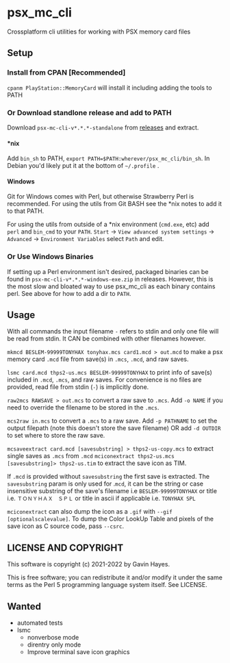 # psx_mc_cli
Crossplatform cli utilities for working with PSX memory card files

## Setup

### Install from CPAN [Recommended]

`cpanm PlayStation::MemoryCard` will install it including adding the tools to PATH

### Or Download standlone release and add to PATH

Download `psx-mc-cli-v*.*.*-standalone` from [releases](https://github.com/G4Vi/psx_mc_cli/releases) and extract.

#### *nix

Add `bin_sh` to PATH, `export PATH=$PATH:wherever/psx_mc_cli/bin_sh`. In Debian you'd likely put it at the bottom of `~/.profile` .

#### Windows

Git for Windows comes with Perl, but otherwise Strawberry Perl is recommended. For using the utils from Git BASH see the *nix notes to add it to that PATH.

For using the utils from outside of a *nix environment (`cmd.exe`, etc) add `perl` and `bin_cmd` to your `PATH`.
`Start` -> `View advanced system settings` -> `Advanced` -> `Environment Variables` select `Path` and edit.

### Or Use Windows Binaries
If setting up a Perl environment isn't desired, packaged binaries can be found in `psx-mc-cli-v*.*.*-windows-exe.zip` in releases. However, this is the most slow and bloated way to use psx_mc_cli as each binary contains perl. See above for how to add a dir to `PATH`.

## Usage

With all commands the input filename `-` refers to stdin and only one file will be read from stdin. It CAN be combined with other filenames however.

`mkmcd BESLEM-99999TONYHAX tonyhax.mcs card1.mcd > out.mcd` to make a psx memory card `.mcd` file from save(s) in `.mcs`, `.mcd`, and raw saves.

`lsmc card.mcd thps2-us.mcs BESLEM-99999TONYHAX` to print info of save(s) included in `.mcd`, `.mcs`, and raw saves. For convenience is no files are provided, read file from stdin (`-`) is implicitly done.

`raw2mcs RAWSAVE > out.mcs` to convert a raw save to `.mcs`. Add `-o NAME` if you need to override the filename to be stored in the `.mcs`.

`mcs2raw in.mcs` to convert a `.mcs` to a raw save. Add `-p PATHNAME` to set the output filepath (note this doesn't store the save filename) OR add `-d OUTDIR` to set where to store the raw save. 

`mcsaveextract card.mcd [savesubstring] > thps2-us-copy.mcs` to extract single saves as `.mcs` from `.mcd`
`mciconextract thps2-us.mcs [savesubstring]> thps2-us.tim` to extract the save icon as TIM. 

If `.mcd` is provided without `savesubstring` the first save is extracted. The `savesubstring` param  is only used for .`mcd`, it can be the string or case insensitive substring of the save's filename i.e `BESLEM-99999TONYHAX` or title i.e. `ＴＯＮＹＨＡＸ　ＳＰＬ` or title in ascii if applicable i.e. `TONYHAX SPL`

`mciconextract` can also dump the icon as a `.gif` with `--gif [optionalscalevalue]`. To dump the Color LookUp Table and pixels of the save icon as C source code, pass `--csrc`.

## LICENSE AND COPYRIGHT

This software is copyright (c) 2021-2022 by Gavin Hayes.

This is free software; you can redistribute it and/or modify it under
the same terms as the Perl 5 programming language system itself. See LICENSE.

## Wanted
- automated tests
- lsmc
    - nonverbose mode
    - direntry only mode
    - Improve terminal save icon graphics
